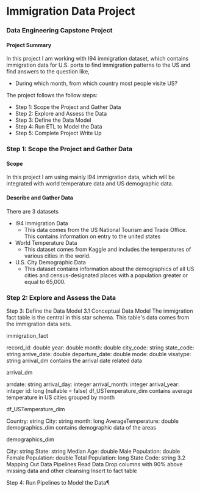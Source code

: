 # Immigration Data Project

### Data Engineering Capstone Project

#### Project Summary
In this project I am working with I94 immigration dataset, which contains immigration data for U.S. ports to find immigration patterns to the US and find answers to the question like,

- During which month, from which country most people visite US?

The project follows the follow steps:
* Step 1: Scope the Project and Gather Data
* Step 2: Explore and Assess the Data
* Step 3: Define the Data Model
* Step 4: Run ETL to Model the Data
* Step 5: Complete Project Write Up


### Step 1: Scope the Project and Gather Data

#### Scope 
In this project I am using mainly I94 immigration data, which will be integrated with world temperature data and US demographic data. 

#### Describe and Gather Data 
There are 3 datasets
- I94 Immigration Data
    + This data comes from the US National Tourism and Trade Office. This contains information on entry to the united states
- World Temperature Data
    + This dataset comes from Kaggle and includes the temperatures of various cities in the world.
- U.S. City Demographic Data
    + This dataset contains information about the demographics of all US cities and census-designated places with a population greater or equal to 65,000.
    
 ### Step 2: Explore and Assess the Data
 
 Step 3: Define the Data Model
3.1 Conceptual Data Model
The immigration fact table is the central in this star schema. This table's data comes from the immigration data sets.

immigration_fact

record_id: double
year: double
month: double
city_code: string
state_code: string
arrive_date: double
departure_date: double
mode: double
visatype: string
arrival_dm contains the arrival date related data

arrival_dm

arrdate: string
arrival_day: integer
arrival_month: integer
arrival_year: integer
id: long (nullable = false)
df_USTemperature_dim contains average temperature in US cities grouped by month

df_USTemperature_dim

Country: string
City: string
month: long
AverageTemperature: double
demographics_dim contains demographic data of the areas

demographics_dim

City: string
State: string
Median Age: double
Male Population: double
Female Population: double
Total Population: long
State Code: string
3.2 Mapping Out Data Pipelines
Read Data
Drop columns with 90% above missing data and other cleansing
Insert to fact table

Step 4: Run Pipelines to Model the Data¶

